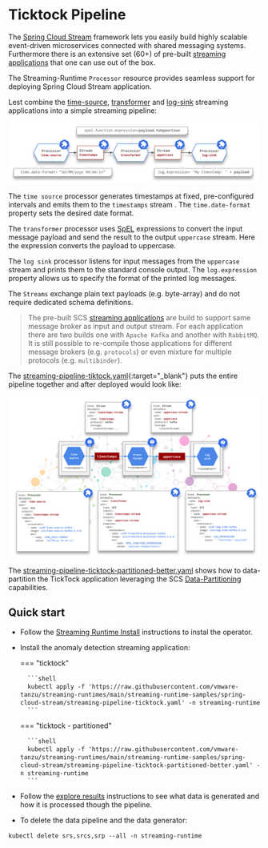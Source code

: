 # Ticktock Pipeline

The [Spring Cloud Stream](https://spring.io/projects/spring-cloud-stream) framework lets you easily build highly scalable event-driven microservices connected with shared messaging systems.
Furthermore there is an extensive set (60+) of pre-built [streaming applications](https://dataflow.spring.io/docs/applications/pre-packaged/#stream-applications) that one can use out of the box. 

The Streaming-Runtime `Processor` resource provides seamless support for deploying Spring Cloud Stream application.

Lest combine the [time-source](https://docs.spring.io/stream-applications/docs/2021.0.1/reference/html/#spring-cloud-stream-modules-time-source), [transformer](https://docs.spring.io/stream-applications/docs/2021.0.1/reference/html/#spring-cloud-stream-modules-transform-processor) and [log-sink](https://docs.spring.io/stream-applications/docs/2021.0.1/reference/html/#spring-cloud-stream-modules-log-sink) streaming applications into a simple streaming pipeline:

![SR SCS Pipeline](./scs-ticktock.svg)

The `time source` processor generates timestamps at fixed, pre-configured intervals and emits them to the `timestamps` stream . 
The `time.date-format` property sets the desired date format.

The `transformer` processor uses [SpEL](https://docs.spring.io/spring-framework/docs/current/reference/html/core.html#expressions) expressions to convert the input message payload and send the result to the output `uppercase` stream. Here the expression converts the payload to uppercase.

The `log sink` processor listens for input messages from the `uppercase` stream and prints them to the standard console output. 
The `log.expression` property allows us to specify the format of the printed log messages.

The `Streams` exchange plain text payloads (e.g. byte-array) and do not require dedicated schema definitions.

> The pre-built SCS [streaming applications](https://dataflow.spring.io/docs/applications/pre-packaged/#stream-applications) are build to support same message broker as input and output stream. 
> For each application there are two builds one with `Apache Kafka` and another with `RabbitMQ`. 
> It is still possible to re-compile those applications for different message brokers (e.g. `protocols`) or even mixture for multiple protocols (e.g. `multibinder`).

The [streaming-pipeline-tiktock.yaml](https://github.com/vmware-tanzu/streaming-runtimes/blob/main/streaming-runtime-samples/spring-cloud-stream/streaming-pipeline-ticktock.yaml){:target="_blank"} puts the entire pipeline together and after deployed would look like:

![SR SCS deployment](./ticktock-deployment.svg)

The [streaming-pipeline-ticktock-partitioned-better.yaml](https://github.com/vmware-tanzu/streaming-runtimes/blob/main/streaming-runtime-samples/spring-cloud-stream/streaming-pipeline-ticktock-partitioned-better.yaml) shows how to data-partition the TickTock application leveraging the SCS [Data-Partitioning](../../architecture/data-partitioning/data-partitioning.md) capabilities.


## Quick start

- Follow the [Streaming Runtime Install](../../install.md) instructions to instal the operator.

- Install the anomaly detection streaming application:

    === "ticktock"

        ```shell
        kubectl apply -f 'https://raw.githubusercontent.com/vmware-tanzu/streaming-runtimes/main/streaming-runtime-samples/spring-cloud-stream/streaming-pipeline-ticktock.yaml' -n streaming-runtime
        ```

    === "ticktock - partitioned"  
 
        ```shell
        kubectl apply -f 'https://raw.githubusercontent.com/vmware-tanzu/streaming-runtimes/main/streaming-runtime-samples/spring-cloud-stream/streaming-pipeline-ticktock-partitioned-better.yaml' -n streaming-runtime
        ``` 

- Follow the [explore results](../../instructions/#explore-the-results) instructions to see what data is generated and how it is processed though the pipeline. 

- To delete the data pipeline and the data generator:

```shell
kubectl delete srs,srcs,srp --all -n streaming-runtime 
```
